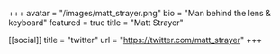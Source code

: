 +++
avatar = "/images/matt_strayer.png"
bio = "Man behind the lens & keyboard"
featured = true
title = "Matt Strayer"

[[social]]
  title = "twitter"
  url = "https://twitter.com/matt_strayer"
+++
